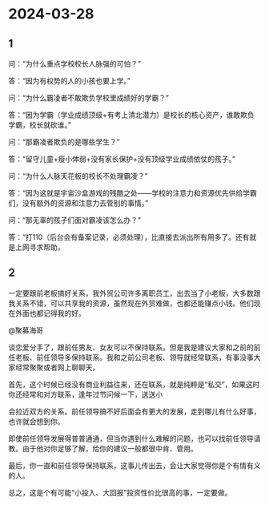 # 2024-03-28

## 1

问：“为什么重点学校校长人脉强的可怕？”

答：“因为有权势的人的小孩也要上学。”

问：“为什么霸凌者不敢欺负学校里成绩好的学霸？”

答：“因为学霸（学业成绩顶级+有考上清北潜力）是校长的核心资产，谁敢欺负学霸，校长就砍谁。”

问：“那霸凌者欺负的是哪些学生？”

答：“留守儿童+瘦小体弱+没有家长保护+没有顶级学业成绩依仗的孩子。”

问：“为什么人脉天花板的校长不处理霸凌？”

答：“因为这就是宇宙沙盒游戏的残酷之处——学校的注意力和资源优先供给学霸们，没有额外的资源和注意力去管别的事情。”

问：“那无辜的孩子们面对霸凌该怎么办？”

答：“打110（后台会有备案记录，必须处理），比直接去派出所有用多了。还有就是上网寻求帮助，

## 2

一定要跟前老板搞好关系，我外贸公司许多离职员工，出去当了小老板，大多数跟我关系不错，可以共享我的资源，虽然现在外贸难做，也都还能赚点小钱。他们现在外面也都记得我的好。

@聚募海哥

谈恋爱分手了，跟前任男友、女友可以不保持联系。但是我是建议大家和之前的前任老板、前任领导多保持联系。我和之前公司老板、领导就经常联系，有事没事大家经常聚聚或者网上聊聊天。

首先，这个时候已经没有商业利益往来，还在联系，就是纯粹是“私交”，如果这时你还经常和对方联系，逢年过节问候一下，送送小

会拉近双方的关系。前任领导搞不好后面会有更大的发展，走到哪儿有什么好事，也许就会想到你。

即使前任领导发展得普普通通，但当你遇到什么难解的问题，也可以找前任领导请教。由于他对你足够了解，给你的建议一般都很中肯、管用。

最后，你一直和前任领导保持联系，这事儿传出去，会让大家觉得你是个有情有义的人。

总之，这是个有可能“小投入、大回报”投资性价比很高的事，一定要做。

